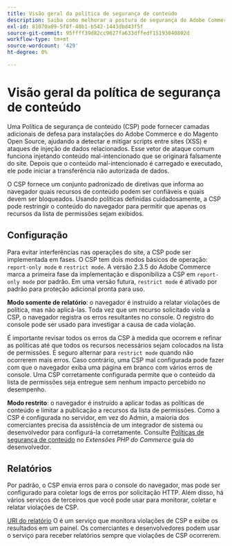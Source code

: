 ```yaml
---
title: Visão geral da política de segurança de conteúdo
description: Saiba como melhorar a postura de segurança do Adobe Commerce ou do armazenamento de Magento Open Source usando uma política de segurança de conteúdo.
exl-id: 81070a09-5f8f-48b1-b542-1443dbd43f5f
source-git-commit: 95ffff39d82cc9027fa633dffedf15193040802d
workflow-type: tm+mt
source-wordcount: '429'
ht-degree: 0%

---
```


# Visão geral da política de segurança de conteúdo

Uma Política de segurança de conteúdo (CSP) pode fornecer camadas adicionais de defesa para instalações do Adobe Commerce e do Magento Open Source, ajudando a detectar e mitigar scripts entre sites (XSS) e ataques de injeção de dados relacionados. Esse vetor de ataque comum funciona injetando conteúdo mal-intencionado que se originará falsamente do site. Depois que o conteúdo mal-intencionado é carregado e executado, ele pode iniciar a transferência não autorizada de dados.

O CSP fornece um conjunto padronizado de diretivas que informa ao navegador quais recursos de conteúdo podem ser confiáveis e quais devem ser bloqueados. Usando políticas definidas cuidadosamente, a CSP pode restringir o conteúdo do navegador para permitir que apenas os recursos da lista de permissões sejam exibidos.

## Configuração

Para evitar interferências nas operações do site, a CSP pode ser implementada em fases. O CSP tem dois modos básicos de operação: `report-only mode` e `restrict mode`. A versão 2.3.5 do Adobe Commerce marca a primeira fase da implementação e disponibiliza a CSP em `report-only mode` por padrão. Em uma versão futura, `restrict mode` é ativado por padrão para proteção adicional pronta para uso.

**Modo somente de relatório**: o navegador é instruído a relatar violações de política, mas não aplicá-las. Toda vez que um recurso solicitado viola a CSP, o navegador registra os erros resultantes no console. O registro do console pode ser usado para investigar a causa de cada violação.

É importante revisar todos os erros da CSP à medida que ocorrem e refinar as políticas até que todos os recursos necessários sejam colocados na lista de permissões. É seguro alternar para `restrict mode` quando não ocorrerem mais erros. Caso contrário, uma CSP mal configurada pode fazer com que o navegador exiba uma página em branco com vários erros de console. Uma CSP corretamente configurada permite que o conteúdo da lista de permissões seja entregue sem nenhum impacto percebido no desempenho.

**Modo restrito**: o navegador é instruído a aplicar todas as políticas de conteúdo e limitar a publicação a recursos da lista de permissões. Como a CSP é configurada no servidor, em vez do Admin, a maioria dos comerciantes precisa da assistência de um integrador de sistema ou desenvolvedor para configurá-la corretamente. Consulte [Políticas de segurança de conteúdo](https://developer.adobe.com/commerce/php/development/security/content-security-policies/) no _Extensões PHP do Commerce_ guia do desenvolvedor.

## Relatórios

Por padrão, o CSP envia erros para o console do navegador, mas pode ser configurado para coletar logs de erros por solicitação HTTP. Além disso, há vários serviços de terceiros que você pode usar para monitorar, coletar e relatar violações de CSP.

[URI do relatório](https://report-uri.io/) O é um serviço que monitora violações de CSP e exibe os resultados em um painel. Os comerciantes e desenvolvedores podem usar o serviço para receber relatórios sempre que violações de CSP ocorrerem.
